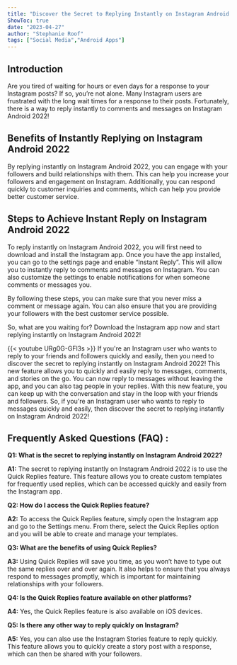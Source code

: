 ```yaml
---
title: "Discover the Secret to Replying Instantly on Instagram Android 2022!"
ShowToc: true 
date: "2023-04-27"
author: "Stephanie Roof" 
tags: ["Social Media","Android Apps"]
---
```

## Introduction

Are you tired of waiting for hours or even days for a response to your Instagram posts? If so, you’re not alone. Many Instagram users are frustrated with the long wait times for a response to their posts. Fortunately, there is a way to reply instantly to comments and messages on Instagram Android 2022! 

## Benefits of Instantly Replying on Instagram Android 2022

By replying instantly on Instagram Android 2022, you can engage with your followers and build relationships with them. This can help you increase your followers and engagement on Instagram. Additionally, you can respond quickly to customer inquiries and comments, which can help you provide better customer service. 

## Steps to Achieve Instant Reply on Instagram Android 2022

To reply instantly on Instagram Android 2022, you will first need to download and install the Instagram app. Once you have the app installed, you can go to the settings page and enable “Instant Reply”. This will allow you to instantly reply to comments and messages on Instagram. You can also customize the settings to enable notifications for when someone comments or messages you. 

By following these steps, you can make sure that you never miss a comment or message again. You can also ensure that you are providing your followers with the best customer service possible. 

So, what are you waiting for? Download the Instagram app now and start replying instantly on Instagram Android 2022!

{{< youtube URg0G-GFl3s >}} 
If you're an Instagram user who wants to reply to your friends and followers quickly and easily, then you need to discover the secret to replying instantly on Instagram Android 2022! This new feature allows you to quickly and easily reply to messages, comments, and stories on the go. You can now reply to messages without leaving the app, and you can also tag people in your replies. With this new feature, you can keep up with the conversation and stay in the loop with your friends and followers. So, if you're an Instagram user who wants to reply to messages quickly and easily, then discover the secret to replying instantly on Instagram Android 2022!

## Frequently Asked Questions (FAQ) :
**Q1: What is the secret to replying instantly on Instagram Android 2022?**

**A1:** The secret to replying instantly on Instagram Android 2022 is to use the Quick Replies feature. This feature allows you to create custom templates for frequently used replies, which can be accessed quickly and easily from the Instagram app.

**Q2: How do I access the Quick Replies feature?**

**A2:** To access the Quick Replies feature, simply open the Instagram app and go to the Settings menu. From there, select the Quick Replies option and you will be able to create and manage your templates.

**Q3: What are the benefits of using Quick Replies?**

**A3:** Using Quick Replies will save you time, as you won’t have to type out the same replies over and over again. It also helps to ensure that you always respond to messages promptly, which is important for maintaining relationships with your followers.

**Q4: Is the Quick Replies feature available on other platforms?**

**A4:** Yes, the Quick Replies feature is also available on iOS devices.

**Q5: Is there any other way to reply quickly on Instagram?**

**A5:** Yes, you can also use the Instagram Stories feature to reply quickly. This feature allows you to quickly create a story post with a response, which can then be shared with your followers.




